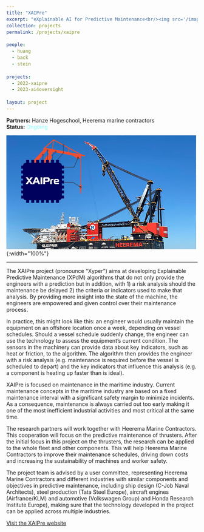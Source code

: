 ```yaml
---
title: "XAIPre"
excerpt: "eXplainable AI for Predictive Maintenance<br/><img src='/images/xaipre.png'>"
collection: projects
permalink: /projects/xaipre

people:
  - huang
  - back
  - stein

projects:
  - 2022-xaipre
  - 2023-ai4oversight

layout: project
---
```



**Partners:** Hanze Hogeschool, Heerema marine contractors  
**Status:** <span style="color:#8FF">Ongoing</span>  

![Banner](../images/xaipre.png){:width="100%"}

---

The XAIPre project (pronounce “Xyper”) aims at developing Explainable Predictive Maintenance (XPdM) algorithms that do not only provide the engineers with a prediction but in addition, with 1) a risk analysis should the maintenance be delayed 2) the criteria or indicators used to make that analysis.  By providing more insight into the state of the machine, the engineers are empowered and given control over their maintenance process.

In practice, this might look like this: an engineer would usually maintain the equipment on an offshore location once a week, depending on vessel schedules. Should a vessel schedule suddenly change, the engineer can use the technology to assess the equipment’s current condition. The sensors in the machinery can provide data about key indicators, such as heat or friction, to the algorithm. The algorithm then provides the engineer with a risk analysis (e.g. maintenance is required before the vessel is scheduled to depart) and the key indicators that influence this analysis (e.g. a component is heating up faster than is ideal). 

XAIPre is focused on maintenance in the maritime industry. Current maintenance concepts in the maritime industry are based on a fixed maintenance interval with a significant safety margin to minimize incidents. As a consequence, maintenance is always carried out too early making it one of the most inefficient industrial activities and most critical at the same time.

The research partners will work together with Heerema Marine Contractors. This cooperation will focus on the predictive maintenance of thrusters. After the initial focus in this project on the thrusters, the research can be applied to the whole fleet and other components. This will help Heerema Marine Contractors to improve their maintenance schedules, driving down costs and increasing the sustainability of machines and worker safety.

The project team is advised by a user committee, representing Heerema Marine Contractors and different industries with similar components and objectives in predictive maintenance, including ship design (C-Job Naval Architects), steel production (Tata Steel Europe), aircraft engines (Airfrance/KLM) and automotive (Volkswagen Group) and Honda Research Institute Europe), making sure that the technology developed in the project can be applied across multiple industries.  

[Visit the XAIPre website](https://xaipre.leidenuniv.nl/)
